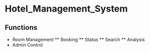 # Hotel_Management_System
## Functions
* Room Management
** Booking
** Status
** Search
** Analysis
* Admin Control
